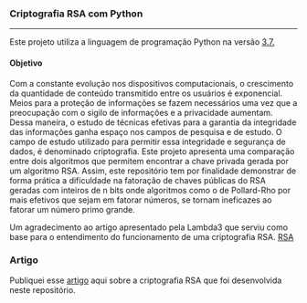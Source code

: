 ### Criptografia RSA com Python
----
Este projeto utiliza a linguagem de programação Python na versão [3.7.](https://www.python.org/downloads/release/python-370/)

#### Objetivo
Com a constante evolução nos dispositivos computacionais, o crescimento da quantidade de conteúdo transmitido entre os usuários é exponencial. Meios para a proteção de informações se fazem necessários uma vez que a preocupação com o sigilo de informações e a privacidade aumentam. Dessa maneira, o estudo de técnicas efetivas para a garantia da integridade das informações ganha espaço nos campos de pesquisa e de estudo. O campo de estudo utilizado para permitir essa integridade e segurança de dados, é denominado criptografia. Este projeto apresenta uma comparação entre dois algoritmos que permitem encontrar a chave privada gerada por um algoritmo RSA. Assim, este repositório tem por finalidade demonstrar de forma prática a dificuldade na fatoração de chaves públicas do RSA geradas com inteiros de n bits onde algoritmos como o de Pollard-Rho por mais efetivos que sejam em fatorar números, se tornam ineficazes ao fatorar um número primo grande.

Um agradecimento ao artigo apresentado pela Lambda3 que serviu como base para o entendimento do funcionamento de uma criptografia RSA.  [RSA](https://www.lambda3.com.br/2012/12/entendendo-de-verdade-a-criptografia-rsa/)

### Artigo
Publiquei esse [artigo](https://www.notion.so/pitzdashboard/Artigo-RSA-be1afe6759b347a585729a0cf47656b8) aqui sobre a criptografia RSA que foi desenvolvida neste repositório.
